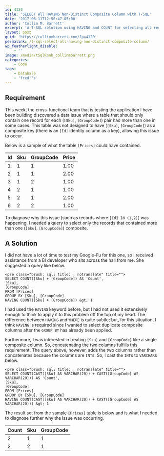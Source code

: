 ```yaml
---
id: 4120
title: 'SELECT All HAVING Non-Distinct Composite Column with T-SQL'
date: '2017-06-11T12:50:47-05:00'
author: 'Collin M. Barrett'
excerpt: 'A T-SQL solution using HAVING and COUNT for selecting all records with a non-distinct composite column.'
layout: post
guid: 'https://collinmbarrett.com/?p=4120'
permalink: /t-sql-select-all-having-non-distinct-composite-column/
wp_featherlight_disable:
    - ''
image: /media/tSqlRank_collinmbarrett.png
categories:
    - Code
tags:
    - Database
    - 'fred''s'
---
```


## Requirement

This week, the cross-functional team that is testing the application I have been building discovered a data issue where a table that should only contain one record for each (`[Sku]`, `[GroupCode]`) pair had more than one in some cases. This table was not designed to have (`[Sku]`, `[GroupCode]`) as a composite key (there is an `[Id]` identity column as a key), allowing this issue to occur.

Below is a sample of what the table `[Prices]` could have contained.

| Id | Sku | GroupCode | Price |
|---|---|---|---|
| 1 | 1 | 1 | 1.00 |
| 2 | 1 | 1 | 2.00 |
| 3 | 1 | 2 | 1.00 |
| 4 | 2 | 1 | 1.00 |
| 5 | 2 | 1 | 2.00 |
| 6 | 2 | 2 | 1.00 |

To diagnose why this issue (such as records where `[Id] IN (1,2)`) was happening, I needed a query to select only the records that contained more than one (`[Sku]`, `[GroupCode]`) composite.

## A Solution

I did not have a lot of time to test my Google-Fu for this one, so I received assistance from a BI developer who sits across the hall from me. She suggested a query like below.

```
<pre class="brush: sql; title: ; notranslate" title="">
SELECT COUNT([Sku] + [GroupCode]) AS 'Count',
[Sku],
[GroupCode]
FROM [Prices]
GROUP BY [Sku], [GroupCode]
HAVING COUNT([Sku] + [GroupCode]) &gt; 1
```

I had used the `HAVING` keyword before, but I had not used it extensively enough to think to apply it to this problem off the top of my head. The difference between `HAVING` and `WHERE` is quite subtle; but, for this situation, I think `HAVING` is required since I wanted to select duplicate composite columns after the `GROUP BY` has already been applied.

Furthermore, I was interested in treating `[Sku]` and `[GroupCode]` like a single composite column. So, concatenating the two columns fulfills this requirement. The query above, however, adds the two columns rather than concatenates because the columns are `INT`s. So, I cast the `INT`s to `VARCHAR`s below.

```
<pre class="brush: sql; title: ; notranslate" title="">
SELECT COUNT(CAST([Sku] AS VARCHAR(20)) + CAST([GroupCode] AS VARCHAR(20))) AS 'Count',
[Sku],
[GroupCode]
FROM [Prices]
GROUP BY [Sku], [GroupCode]
HAVING COUNT(CAST([Sku] AS VARCHAR(20)) + CAST([GroupCode] AS VARCHAR(20))) &gt; 1
```

The result set from the sample `[Prices]` table is below and is what I needed to diagnose further why the issue was occurring.

| Count | Sku | GroupCode |
|---|---|---|
| 2 | 1 | 1 |
| 2 | 2 | 1 |